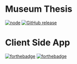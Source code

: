 # Museum Thesis
[![node](https://img.shields.io/badge/Node-latest-brightgreen.svg?style=flat-square)]()
[![GitHub release](https://img.shields.io/github/release/qubyte/rubidium.svg?style=flat-square)]()

# Client Side App

[![forthebadge](http://forthebadge.com/images/badges/built-with-love.svg)](http://forthebadge.com)
[![forthebadge](http://forthebadge.com/images/badges/validated-html5.svg)](http://forthebadge.com)